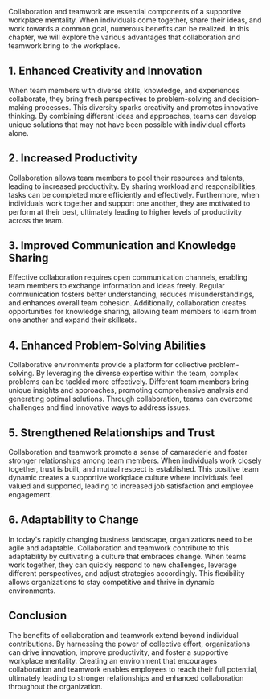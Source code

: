 
Collaboration and teamwork are essential components of a supportive workplace mentality. When individuals come together, share their ideas, and work towards a common goal, numerous benefits can be realized. In this chapter, we will explore the various advantages that collaboration and teamwork bring to the workplace.

## 1\. Enhanced Creativity and Innovation

When team members with diverse skills, knowledge, and experiences collaborate, they bring fresh perspectives to problem-solving and decision-making processes. This diversity sparks creativity and promotes innovative thinking. By combining different ideas and approaches, teams can develop unique solutions that may not have been possible with individual efforts alone.

## 2\. Increased Productivity

Collaboration allows team members to pool their resources and talents, leading to increased productivity. By sharing workload and responsibilities, tasks can be completed more efficiently and effectively. Furthermore, when individuals work together and support one another, they are motivated to perform at their best, ultimately leading to higher levels of productivity across the team.

## 3\. Improved Communication and Knowledge Sharing

Effective collaboration requires open communication channels, enabling team members to exchange information and ideas freely. Regular communication fosters better understanding, reduces misunderstandings, and enhances overall team cohesion. Additionally, collaboration creates opportunities for knowledge sharing, allowing team members to learn from one another and expand their skillsets.

## 4\. Enhanced Problem-Solving Abilities

Collaborative environments provide a platform for collective problem-solving. By leveraging the diverse expertise within the team, complex problems can be tackled more effectively. Different team members bring unique insights and approaches, promoting comprehensive analysis and generating optimal solutions. Through collaboration, teams can overcome challenges and find innovative ways to address issues.

## 5\. Strengthened Relationships and Trust

Collaboration and teamwork promote a sense of camaraderie and foster stronger relationships among team members. When individuals work closely together, trust is built, and mutual respect is established. This positive team dynamic creates a supportive workplace culture where individuals feel valued and supported, leading to increased job satisfaction and employee engagement.

## 6\. Adaptability to Change

In today's rapidly changing business landscape, organizations need to be agile and adaptable. Collaboration and teamwork contribute to this adaptability by cultivating a culture that embraces change. When teams work together, they can quickly respond to new challenges, leverage different perspectives, and adjust strategies accordingly. This flexibility allows organizations to stay competitive and thrive in dynamic environments.

## Conclusion

The benefits of collaboration and teamwork extend beyond individual contributions. By harnessing the power of collective effort, organizations can drive innovation, improve productivity, and foster a supportive workplace mentality. Creating an environment that encourages collaboration and teamwork enables employees to reach their full potential, ultimately leading to stronger relationships and enhanced collaboration throughout the organization.

